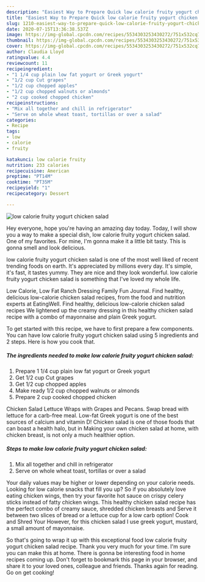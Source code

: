 ```yaml
---
description: "Easiest Way to Prepare Quick low calorie fruity yogurt chicken salad"
title: "Easiest Way to Prepare Quick low calorie fruity yogurt chicken salad"
slug: 1210-easiest-way-to-prepare-quick-low-calorie-fruity-yogurt-chicken-salad
date: 2020-07-15T13:36:38.537Z
image: https://img-global.cpcdn.com/recipes/5534303253430272/751x532cq70/low-calorie-fruity-yogurt-chicken-salad-recipe-main-photo.jpg
thumbnail: https://img-global.cpcdn.com/recipes/5534303253430272/751x532cq70/low-calorie-fruity-yogurt-chicken-salad-recipe-main-photo.jpg
cover: https://img-global.cpcdn.com/recipes/5534303253430272/751x532cq70/low-calorie-fruity-yogurt-chicken-salad-recipe-main-photo.jpg
author: Claudia Lloyd
ratingvalue: 4.4
reviewcount: 11
recipeingredient:
- "1 1/4 cup plain low fat yogurt or Greek yogurt"
- "1/2 cup Cut grapes"
- "1/2 cup chopped apples"
- "1/2 cup chopped walnuts or almonds"
- "2 cup cooked chopped chicken"
recipeinstructions:
- "Mix all together and chill in refrigerator"
- "Serve on whole wheat toast, tortillas or over a salad"
categories:
- Recipe
tags:
- low
- calorie
- fruity

katakunci: low calorie fruity 
nutrition: 233 calories
recipecuisine: American
preptime: "PT14M"
cooktime: "PT35M"
recipeyield: "1"
recipecategory: Dessert

---
```



![low calorie fruity yogurt chicken salad](https://img-global.cpcdn.com/recipes/5534303253430272/751x532cq70/low-calorie-fruity-yogurt-chicken-salad-recipe-main-photo.jpg)

Hey everyone, hope you're having an amazing day today. Today, I will show you a way to make a special dish, low calorie fruity yogurt chicken salad. One of my favorites. For mine, I'm gonna make it a little bit tasty. This is gonna smell and look delicious.

low calorie fruity yogurt chicken salad is one of the most well liked of recent trending foods on earth. It's appreciated by millions every day. It's simple, it's fast, it tastes yummy. They are nice and they look wonderful. low calorie fruity yogurt chicken salad is something that I've loved my whole life.

Low Calorie, Low Fat Ranch Dressing Family Fun Journal. Find healthy, delicious low-calorie chicken salad recipes, from the food and nutrition experts at EatingWell. Find healthy, delicious low-calorie chicken salad recipes We lightened up the creamy dressing in this healthy chicken salad recipe with a combo of mayonnaise and plain Greek yogurt.


To get started with this recipe, we have to first prepare a few components. You can have low calorie fruity yogurt chicken salad using 5 ingredients and 2 steps. Here is how you cook that.

<!--inarticleads1-->

##### The ingredients needed to make low calorie fruity yogurt chicken salad:

1. Prepare 1 1/4 cup plain low fat yogurt or Greek yogurt
1. Get 1/2 cup Cut grapes
1. Get 1/2 cup chopped apples
1. Make ready 1/2 cup chopped walnuts or almonds
1. Prepare 2 cup cooked chopped chicken


Chicken Salad Lettuce Wraps with Grapes and Pecans. Swap bread with lettuce for a carb-free meal. Low-fat Greek yogurt is one of the best sources of calcium and vitamin D! Chicken salad is one of those foods that can boast a health halo, but in Making your own chicken salad at home, with chicken breast, is not only a much healthier option. 

<!--inarticleads2-->

##### Steps to make low calorie fruity yogurt chicken salad:

1. Mix all together and chill in refrigerator
1. Serve on whole wheat toast, tortillas or over a salad


Your daily values may be higher or lower depending on your calorie needs. Looking for low calorie snacks that fill you up? So if you absolutely love eating chicken wings, then try your favorite hot sauce on crispy celery sticks instead of fatty chicken wings. This healthy chicken salad recipe has the perfect combo of creamy sauce, shredded chicken breasts and Serve it between two slices of bread or a lettuce cup for a low carb option! Cook and Shred Your However, for this chicken salad I use greek yogurt, mustard, a small amount of mayonnaise. 

So that's going to wrap it up with this exceptional food low calorie fruity yogurt chicken salad recipe. Thank you very much for your time. I'm sure you can make this at home. There is gonna be interesting food in home recipes coming up. Don't forget to bookmark this page in your browser, and share it to your loved ones, colleague and friends. Thanks again for reading. Go on get cooking!
